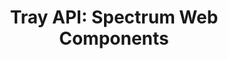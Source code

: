 ---
layout: api.njk
title: 'Tray API: Spectrum Web Components'
displayName: Tray
componentName: tray
componentHeading: sp-tray
tags:
  - component-api
---